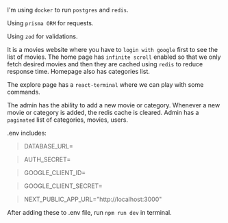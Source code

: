 I'm using `docker` to run `postgres` and `redis`.

Using `prisma ORM` for requests.

Using `zod` for validations.

It is a movies website where you have to `login with google` first to see the list of movies. The home page has `infinite scroll` enabled so that we only fetch desired movies and then they are cached using `redis` to reduce response time. Homepage also has categories list.

The explore page has a `react-terminal` where we can play with some commands.

The admin has the ability to add a new movie or category. Whenever a new movie or category is added, the redis cache is cleared. Admin has a `paginated` list of categories, movies, users.

.env includes:

> DATABASE_URL=

> AUTH_SECRET=

> GOOGLE_CLIENT_ID=

> GOOGLE_CLIENT_SECRET=

> NEXT_PUBLIC_APP_URL="http://localhost:3000"

After adding these to .env file, run `npm run dev` in terminal.
